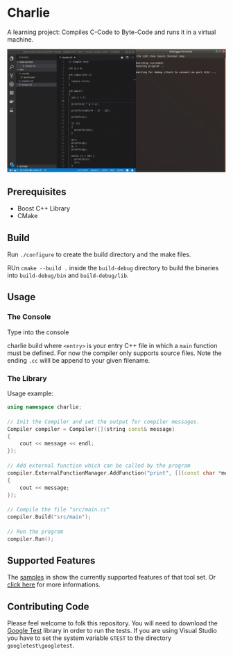 # Charlie

A learning project: Compiles C-Code to Byte-Code and runs it in a virtual machine.

![](./docs/assets/charlie-vscode-debug.gif)

## Prerequisites

* Boost C++ Library
* CMake

## Build

Run `./configure` to create the build directory and the make files.

RUn `cmake --build .` inside the `build-debug` directory to build the binaries into `build-debug/bin` and `build-debug/lib`.

## Usage

### The Console

Type into the console

charlie build where `<entry>` is your entry C++ file in which a `main` function must be defined.
For now the compiler only supports source files. Note the ending `.cc` willl be append to your given filename.

### The Library

Usage example:
``` c++
using namespace charlie;

// Init the Compiler and set the output for compiler messages.
Compiler compiler = Compiler([](string const& message)
{
    cout << message << endl;
});

// Add external function which can be called by the program
compiler.ExternalFunctionManager.AddFunction("print", [](const char *message)
{
    cout << message;
});

// Compile the file "src/main.cc"
compiler.Build("src/main");

// Run the program
compiler.Run();
```


## Supported Features

The [samples](/samples) in show the currently supported features of that tool set. Or [click here](/docs/features.md) for more informations.

## Contributing Code

Please feel welcome to folk this repository.
You will need to download the [Google Test](https://github.com/google/googletest) library in order to run the tests.
If you are using Visual Studio you have to set the system variable `GTEST` to the directory `googletest\googletest`.
